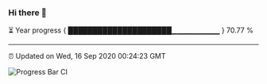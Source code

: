 ### Hi there 👋

⏳ Year progress { █████████████████████▁▁▁▁▁▁▁▁▁ } 70.77 %

---

⏰ Updated on Wed, 16 Sep 2020 00:24:23 GMT

![Progress Bar CI](https://github.com/liununu/liununu/workflows/Progress%20Bar%20CI/badge.svg)
